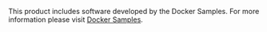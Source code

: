 This product includes software developed by the Docker Samples. For more information please visit [Docker Samples](https://github.com/dockersamples).
